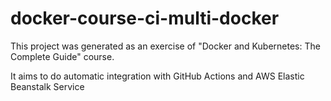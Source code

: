 # docker-course-ci-multi-docker

This project was generated as an exercise of "Docker and Kubernetes: The Complete Guide" course.

It aims to do automatic integration with GitHub Actions and AWS Elastic Beanstalk Service
